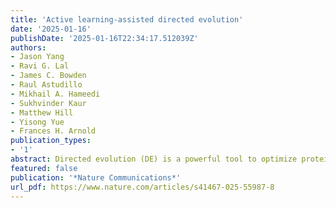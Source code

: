 ```yaml
---
title: 'Active learning-assisted directed evolution'
date: '2025-01-16'
publishDate: '2025-01-16T22:34:17.512039Z'
authors:
- Jason Yang
- Ravi G. Lal
- James C. Bowden
- Raul Astudillo
- Mikhail A. Hameedi
- Sukhvinder Kaur
- Matthew Hill
- Yisong Yue
- Frances H. Arnold
publication_types:
- '1'
abstract: Directed evolution (DE) is a powerful tool to optimize protein fitness for a specific application. However, DE can be inefficient when mutations exhibit non-additive, or epistatic, behavior. Here, we present Active Learning-assisted Directed Evolution (ALDE), an iterative machine learning-assisted DE workflow that leverages uncertainty quantification to explore the search space of proteins more efficiently than current DE methods. We apply ALDE to an engineering landscape that is challenging for DE: optimization of five epistatic residues in the active site of an enzyme. In three rounds of wet-lab experimentation, we improve the yield of a desired product of a non-native cyclopropanation reaction from 12% to 93%. We also perform computational simulations on existing protein sequence-fitness datasets to support our argument that ALDE can be more effective than DE. Overall, ALDE is a practical and broadly applicable strategy to unlock improved protein engineering outcomes.
featured: false
publication: '*Nature Communications*'
url_pdf: https://www.nature.com/articles/s41467-025-55987-8
---
```


